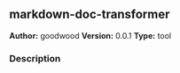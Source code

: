 ## markdown-doc-transformer

**Author:** goodwood
**Version:** 0.0.1
**Type:** tool

### Description



